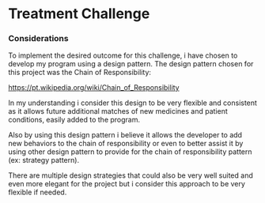 # Treatment Challenge

### Considerations

To implement the desired outcome for this challenge, i have chosen to develop my program using a design pattern.
The design pattern chosen for this project was the Chain of Responsibility:
 
https://pt.wikipedia.org/wiki/Chain_of_Responsibility 

In my understanding i consider this design to be very flexible and consistent as it allows future additional matches of new medicines and patient conditions, easily added to the program.

Also by using this design pattern i believe it allows the developer to add new behaviors to the chain of responsibility or even
to better assist it by using other design pattern to provide for the chain of responsibility pattern (ex: strategy pattern).  

There are multiple design strategies that could also be very well suited and even more elegant for the project but i consider this approach to be 
very flexible if needed.  
